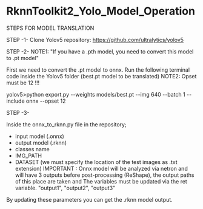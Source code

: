 # RknnToolkit2_Yolo_Model_Operation


STEPS FOR MODEL TRANSLATION

STEP -1- 
Clone Yolov5 repository: https://github.com/ultralytics/yolov5

STEP -2-
NOTE1: "If you have a .pth model, you need to convert this model to .pt model"

First we need to convert the .pt model to onnx.
Run the following terminal code inside the Yolov5 folder (best.pt model to be translated)
NOTE2: Opset must be 12 !!!

yolov5>python export.py --weights models/best.pt --img 640 --batch 1 --include onnx --opset 12

STEP -3-

Inside the onnx_to_rknn.py file in the repository;
- input model (.onnx)
- output model (.rknn)
- classes name
- IMG_PATH
- DATASET (we must specify the location of the test images as .txt extension)
IMPORTANT : Onnx model will be analyzed via netron and will have 3 outputs before post-processing (ReShape), the output paths of this place are taken and
 The variables must be updated via the ret variable.
"output1",
"output2",
"output3"

By updating these parameters you can get the .rknn model output.
